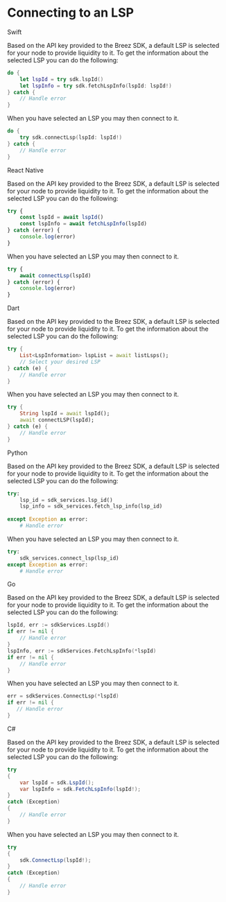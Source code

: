 # Connecting to an LSP

<custom-tabs category="lang">
<div slot="title">Swift</div>
<section>

Based on the API key provided to the Breez SDK, a default LSP is selected for your node to provide liquidity to it. To get the information about the selected LSP you can do the following:

```swift
do {
    let lspId = try sdk.lspId() 
    let lspInfo = try sdk.fetchLspInfo(lspId: lspId!)
} catch {
    // Handle error
}
```

When you have selected an LSP you may then connect to it.

```swift
do {
    try sdk.connectLsp(lspId: lspId!)
} catch {
    // Handle error
}
```

</section>
<div slot="title">React Native</div>
<section>

Based on the API key provided to the Breez SDK, a default LSP is selected for your node to provide liquidity to it. To get the information about the selected LSP you can do the following:

```typescript
try {
    const lspId = await lspId() 
    const lspInfo = await fetchLspInfo(lspId)
} catch (error) {
    console.log(error)
}
```

When you have selected an LSP you may then connect to it.

```typescript
try {
    await connectLsp(lspId)
} catch (error) {
    console.log(error)
}
```

</section>
<div slot="title">Dart</div>
<section>

Based on the API key provided to the Breez SDK, a default LSP is selected for your node to provide liquidity to it. To get the information about the selected LSP you can do the following:

```dart
try {
    List<LspInformation> lspList = await listLsps();
    // Select your desired LSP 
} catch (e) {
    // Handle error
}
```

When you have selected an LSP you may then connect to it.

```dart
try {
    String lspId = await lspId();
    await connectLSP(lspId);
} catch (e) {
    // Handle error
}
```
</section>
<div slot="title">Python</div>
<section>

Based on the API key provided to the Breez SDK, a default LSP is selected for your node to provide liquidity to it. To get the information about the selected LSP you can do the following:

```python 
try: 
    lsp_id = sdk_services.lsp_id()
    lsp_info = sdk_services.fetch_lsp_info(lsp_id)
   
except Exception as error:
    # Handle error
```

When you have selected an LSP you may then connect to it.

```python
try: 
    sdk_services.connect_lsp(lsp_id)
except Exception as error:
    # Handle error
```

</section>
<div slot="title">Go</div>
<section>

Based on the API key provided to the Breez SDK, a default LSP is selected for your node to provide liquidity to it. To get the information about the selected LSP you can do the following:


```go
lspId, err := sdkServices.LspId()
if err != nil {
    // Handle error
}
lspInfo, err := sdkServices.FetchLspInfo(*lspId)
if err != nil {
    // Handle error
}
 ```

 When you have selected an LSP you may then connect to it.

 ```go
err = sdkServices.ConnectLsp(*lspId)
if err != nil {
    // Handle error
}
 ```

</section>
<div slot="title">C#</div>
<section>

Based on the API key provided to the Breez SDK, a default LSP is selected for your node to provide liquidity to it. To get the information about the selected LSP you can do the following:

```cs
try 
{
    var lspId = sdk.LspId();
    var lspInfo = sdk.FetchLspInfo(lspId!);
} 
catch (Exception) 
{
    // Handle error
}
```

When you have selected an LSP you may then connect to it.

```cs
try 
{
    sdk.ConnectLsp(lspId!);
} 
catch (Exception) 
{
    // Handle error
}
```
</section>
</custom-tabs>
